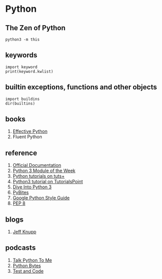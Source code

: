 # Python

## The Zen of Python
```
python3 -m this
```

## keywords
```
import keyword
print(keyword.kwlist)
```

## builtin exceptions, functions and other objects
```
import buildins
dir(builtins)
```

## books
1. [Effective Python](http://www.effectivepython.com/)
2. Fluent Python

## reference
1. [Official Documentation](https://docs.python.org/3/index.html)
1. [Python 3 Module of the Week](https://pymotw.com/3/index.html)
1. [Python tutorials on tuts+](https://code.tutsplus.com/categories/python)
1. [Python3 tutorial on TutorialsPoint](https://www.tutorialspoint.com/python3/index.htm)
1. [Dive Into Python 3](http://www.diveintopython3.net/)
1. [PyBites](http://pybit.es/)
1. [Google Python Style Guide](https://google.github.io/styleguide/pyguide.html)
1. [PEP 8](http://pep8.org/)

## blogs
1. [Jeff Knupp](https://jeffknupp.com/)


## podcasts
1. [Talk Python To Me](https://talkpython.fm/)
1. [Python Bytes](https://pythonbytes.fm/)
1. [Test and Code](http://testandcode.com/)
